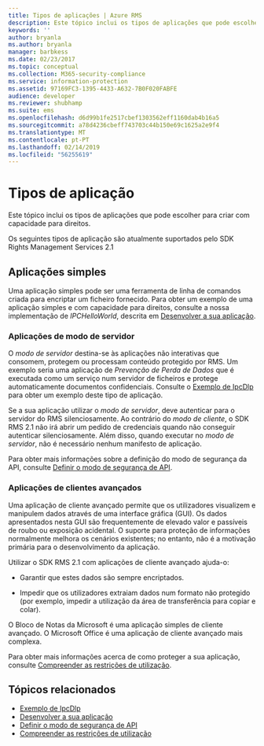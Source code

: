 ```yaml
---
title: Tipos de aplicações | Azure RMS
description: Este tópico inclui os tipos de aplicações que pode escolher para criar com capacidade para direitos.
keywords: ''
author: bryanla
ms.author: bryanla
manager: barbkess
ms.date: 02/23/2017
ms.topic: conceptual
ms.collection: M365-security-compliance
ms.service: information-protection
ms.assetid: 97169FC3-1395-4433-A632-7B0F020FABFE
audience: developer
ms.reviewer: shubhamp
ms.suite: ems
ms.openlocfilehash: d6d99b1fe2517cbef1303562eff1160dab4b16a5
ms.sourcegitcommit: a78d4236cbeff743703c44b150e69c1625a2e9f4
ms.translationtype: MT
ms.contentlocale: pt-PT
ms.lasthandoff: 02/14/2019
ms.locfileid: "56255619"
---
```

# <a name="application-types"></a>Tipos de aplicação


Este tópico inclui os tipos de aplicações que pode escolher para criar com capacidade para direitos.

Os seguintes tipos de aplicação são atualmente suportados pelo SDK Rights Management Services 2.1

## <a name="simple-applications"></a>Aplicações simples

Uma aplicação simples pode ser uma ferramenta de linha de comandos criada para encriptar um ficheiro fornecido. Para obter um exemplo de uma aplicação simples e com capacidade para direitos, consulte a nossa implementação de *IPCHelloWorld*, descrita em [Desenvolver a sua aplicação](developing-your-application.md).

### <a name="server-mode-applications"></a>Aplicações de modo de servidor

O *modo de servidor* destina-se às aplicações não interativas que consomem, protegem ou processam conteúdo protegido por RMS. Um exemplo seria uma aplicação de *Prevenção de Perda de Dados* que é executada como um serviço num servidor de ficheiros e protege automaticamente documentos confidenciais. Consulte o [Exemplo de IpcDlp](https://github.com/Azure-Samples/Azure-Information-Protection-Samples/tree/master/IpcDlpApp) para obter um exemplo deste tipo de aplicação.

Se a sua aplicação utilizar o *modo de servidor*, deve autenticar para o servidor do RMS silenciosamente. Ao contrário do *modo de cliente*, o SDK RMS 2.1 não irá abrir um pedido de credenciais quando não conseguir autenticar silenciosamente. Além disso, quando executar no *modo de servidor*, não é necessário nenhum manifesto de aplicação.

Para obter mais informações sobre a definição do modo de segurança da API, consulte [Definir o modo de segurança de API](setting-the-api-security-mode-api-mode.md).

### <a name="rich-client-applications"></a>Aplicações de clientes avançados

Uma aplicação de cliente avançado permite que os utilizadores visualizem e manipulem dados através de uma interface gráfica (GUI). Os dados apresentados nesta GUI são frequentemente de elevado valor e passíveis de roubo ou exposição acidental. O suporte para proteção de informações normalmente melhora os cenários existentes; no entanto, não é a motivação primária para o desenvolvimento da aplicação.

Utilizar o SDK RMS 2.1 com aplicações de cliente avançado ajuda-o:

-   Garantir que estes dados são sempre encriptados.

-   Impedir que os utilizadores extraiam dados num formato não protegido (por exemplo, impedir a utilização da área de transferência para copiar e colar).

O Bloco de Notas da Microsoft é uma aplicação simples de cliente avançado. O Microsoft Office é uma aplicação de cliente avançado mais complexa.

Para obter mais informações acerca de como proteger a sua aplicação, consulte [Compreender as restrições de utilização](understanding-usage-restrictions.md).

## <a name="related-topics"></a>Tópicos relacionados

- [Exemplo de IpcDlp](https://Code.MSDN.Microsoft.Com/IpcDlp-Sample-Application-d30bb99d)
- [Desenvolver a sua aplicação](developing-your-application.md)
- [Definir o modo de segurança de API](setting-the-api-security-mode-api-mode.md)
- [Compreender as restrições de utilização](understanding-usage-restrictions.md)
